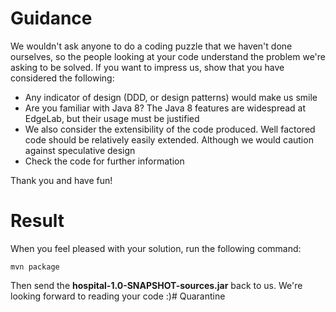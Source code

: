 # Guidance

We wouldn't ask anyone to do a coding puzzle that we haven't done ourselves, so the people looking at your code understand the problem we're asking to be solved.
If you want to impress us, show that you have considered the following:

* Any indicator of design (DDD, or design patterns) would make us smile
* Are you familiar with Java 8? The Java 8 features are widespread at EdgeLab, but their usage must be justified
* We also consider the extensibility of the code produced. Well factored code should be relatively easily extended. Although we would caution against speculative design
* Check the code for further information

Thank you and have fun!

# Result
When you feel pleased with your solution, run the following command:
```
mvn package

```
Then send the **hospital-1.0-SNAPSHOT-sources.jar** back to us. We're looking forward to reading your code :)# Quarantine
